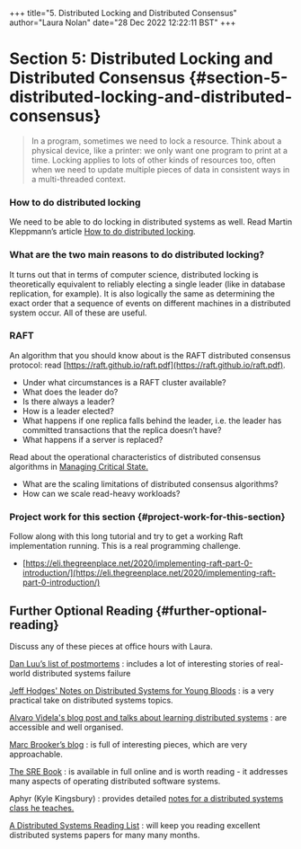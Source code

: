 +++
title="5. Distributed Locking and Distributed Consensus"
author="Laura Nolan"
date="28 Dec 2022 12:22:11 BST" 
+++

# Section 5: Distributed Locking and Distributed Consensus {#section-5-distributed-locking-and-distributed-consensus}

> In a program, sometimes we need to lock a resource. Think about a physical device, like a printer: we only want one program to print at a time. Locking applies to lots of other kinds of resources too, often when we need to update multiple pieces of data in consistent ways in a multi-threaded context.

### How to do distributed locking

We need to be able to do locking in distributed systems as well. Read Martin Kleppmann’s article [How to do distributed locking](https://martin.kleppmann.com/2016/02/08/how-to-do-distributed-locking.html).

### What are the two main reasons to do distributed locking?

It turns out that in terms of computer science, distributed locking is theoretically equivalent to reliably electing a single leader (like in database replication, for example). It is also logically the same as determining the exact order that a sequence of events on different machines in a distributed system occur. All of these are useful.

### RAFT

An algorithm that you should know about is the RAFT distributed consensus protocol: read [https://raft.github.io/raft.pdf](https://raft.github.io/raft.pdf).

- Under what circumstances is a RAFT cluster available?
- What does the leader do?
- Is there always a leader?
- How is a leader elected?
- What happens if one replica falls behind the leader, i.e. the leader has committed transactions that the replica doesn’t have?
- What happens if a server is replaced?

Read about the operational characteristics of distributed consensus algorithms in [Managing Critical State.](https://sre.google/sre-book/managing-critical-state/)

- What are the scaling limitations of distributed consensus algorithms?
- How can we scale read-heavy workloads?

### Project work for this section {#project-work-for-this-section}

Follow along with this long tutorial and try to get a working Raft implementation running. This is a real programming challenge.

- [https://eli.thegreenplace.net/2020/implementing-raft-part-0-introduction/](https://eli.thegreenplace.net/2020/implementing-raft-part-0-introduction/)

## Further Optional Reading {#further-optional-reading}

Discuss any of these pieces at office hours with Laura.

[Dan Luu’s list of postmortems](https://github.com/danluu/post-mortems)
: includes a lot of interesting stories of real-world distributed systems failure

[Jeff Hodges' Notes on Distributed Systems for Young Bloods](https://www.somethingsimilar.com/2013/01/14/notes-on-distributed-systems-for-young-bloods/)
: is a very practical take on distributed systems topics.

[Alvaro Videla's blog post and talks about learning distributed systems](https://alvaro-videla.com/2015/12/learning-about-distributed-systems.html)
: are accessible and well organised.

[Marc Brooker’s blog](https://brooker.co.za/blog/)
: is full of interesting pieces, which are very approachable.

[The SRE Book](https://sre.google/sre-book/table-of-contents/)
: is available in full online and is worth reading - it addresses many aspects of operating distributed software systems.

Aphyr (Kyle Kingsbury)
: provides detailed [notes for a distributed systems class he teaches.](https://github.com/aphyr/distsys-class)

[A Distributed Systems Reading List](https://dancres.github.io/Pages/)
: will keep you reading excellent distributed systems papers for many many months.
